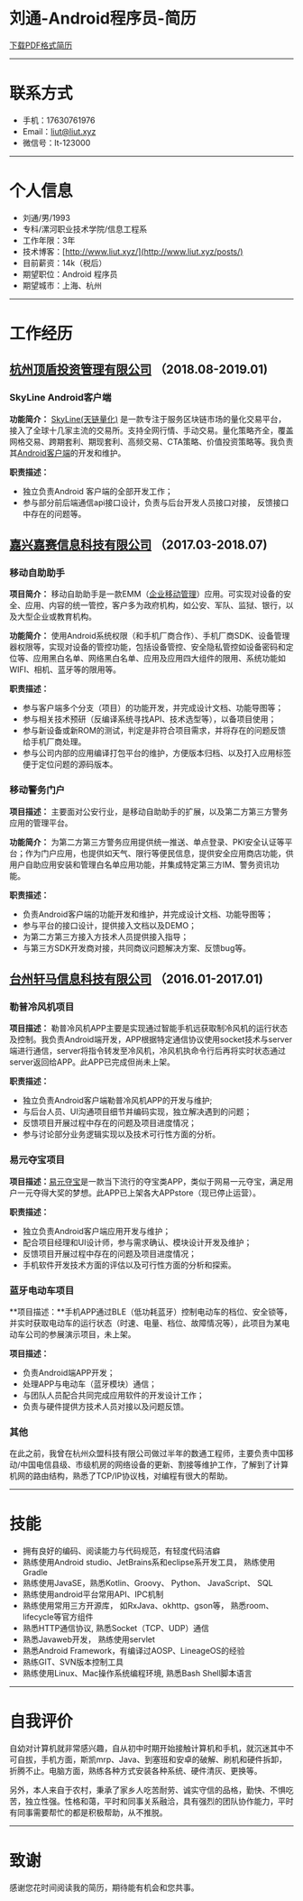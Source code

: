 # **刘通-Android程序员-简历**

[下载PDF格式简历](http://www.liut.xyz/static/resume.pdf)

---

# 联系方式

- 手机：17630761976
- Email：liut@liut.xyz
- 微信号：lt-123000

---

# 个人信息

 - 刘通/男/1993
 - 专科/漯河职业技术学院/信息工程系
 - 工作年限：3年
 - 技术博客：[http://www.liut.xyz/](http://www.liut.xyz/posts/)
 - 目前薪资：14k（税后）
 - 期望职位：Android 程序员
 - 期望城市：上海、杭州

---

# 工作经历

## [杭州顶盾投资管理有限公司](http://www.skyline.trade/) （2018.08-2019.01)

### **SkyLine Android客户端**

**功能简介：** [SkyLine(天链量化)](http://www.skyline.trade/) 是一款专注于服务区块链市场的量化交易平台，接入了全球十几家主流的交易所。支持全网行情、手动交易。量化策略齐全，覆盖网格交易、跨期套利、期现套利、高频交易、CTA策略、价值投资策略等。我负责其[Android客户端](http://47.244.128.53:8008/static/)的开发和维护。

**职责描述：**

- 独立负责Android 客户端的全部开发工作；
- 参与部分前后端通信api接口设计，负责与后台开发人员接口对接， 反馈接口中存在的问题等。




## [嘉兴嘉赛信息科技有限公司](http://www.justsy.com/) （2017.03-2018.07)

### **移动自助助手**

**项目简介：** 移动自助助手是一款EMM（[企业移动管理](https://en.wikipedia.org/wiki/Enterprise_mobility_management)）应用。可实现对设备的安全、应用、内容的统一管控，客户多为政府机构，如公安、军队、监狱、银行，以及大型企业或教育机构。

**功能简介：** 使用Android系统权限（和手机厂商合作）、手机厂商SDK、设备管理器权限等，实现对设备的管控功能，包括设备管控、安全隐私管控如设备密码和定位等、应用黑白名单、网络黑白名单、应用及应用四大组件的限用、系统功能如WIFI、相机、蓝牙等的限用等。

**职责描述：**
- 参与客户端多个分支（项目）的功能开发，并完成设计文档、功能导图等；
- 参与相关技术预研（反编译系统寻找API、技术选型等），以备项目使用；
- 参与新设备或新ROM的测试，判定是非符合项目需求，并将存在的问题反馈给手机厂商处理。
- 参与公司内部的应用编译打包平台的维护，方便版本归档、以及打入应用标签便于定位问题的源码版本。

### **移动警务门户**

**项目描述：** 主要面对公安行业，是移动自助助手的扩展，以及第二方第三方警务应用的管理平台。

**功能简介：** 为第二方第三方警务应用提供统一推送、单点登录、PKI安全认证等平台；作为门户应用，也提供如天气、限行等便民信息，提供安全应用商店功能，供用户自助应用安装和管理白名单应用功能，并集成特定第三方IM、警务资讯功能。

**职责描述：**
- 负责Android客户端的功能开发和维护，并完成设计文档、功能导图等；
- 参与平台的接口设计，提供接入文档以及DEMO；
- 为第二方第三方接入方技术人员提供接入指导；
- 与第三方SDK开发商对接，共同商议问题解决方案、反馈bug等。




## [台州轩马信息科技有限公司](http://www.tzxuanma.com/) （2016.01-2017.01)

### **勒普冷风机项目**

**项目描述：** 勒普冷风机APP主要是实现通过智能手机远获取制冷风机的运行状态及控制。我负责Android端开发，APP根据特定通信协议使用socket技术与server端进行通信，server将指令转发至冷风机，冷风机执命令行后再将实时状态通过server返回给APP。此APP已完成但尚未上架。

**职责描述：**
- 独立负责Android客户端勒普冷风机APP的开发与维护;
- 与后台人员、UI沟通项目细节并编码实现，独立解决遇到的问题；
- 反馈项目开展过程中存在的问题及项目进度情况；
- 参与讨论部分业务逻辑实现以及技术可行性方面的分析。


### **易元夺宝项目**

**项目描述：**[易元夺宝](http://sj.qq.com/myapp/detail.htm?apkName=com.tzxuanma.oneshop)是一款当下流行的夺宝类APP，类似于网易一元夺宝，满足用户一元夺得大奖的梦想。此APP已上架各大APPstore（现已停止运营）。

**职责描述：**
- 独立负责Android客户端应用开发与维护；
- 配合项目经理和UI设计师，参与需求确认、模块设计开发及维护；
- 反馈项目开展过程中存在的问题及项目进度情况；
- 手机软件开发技术方面的评估以及可行性方面的分析和探索。

### **蓝牙电动车项目**

**项目描述：**手机APP通过BLE（低功耗蓝牙）控制电动车的档位、安全锁等，并实时获取电动车的运行状态（时速、电量、档位、故障情况等），此项目为某电动车公司的参展演示项目，未上架。

**项目描述：**
- 负责Android端APP开发；
- 处理APP与电动车（蓝牙模块）通信；
- 与团队人员配合共同完成应用软件的开发设计工作；
- 负责与硬件提供方技术人员对接以及问题反馈。


### **其他**
​	在此之前，我曾在杭州众盟科技有限公司做过半年的数通工程师，主要负责中国移动/中国电信县级、市级机房的网络设备的更新、割接等维护工作，了解到了计算机网的路由结构，熟悉了TCP/IP协议栈，对编程有很大的帮助。



---

# 技能

- 拥有良好的编码、阅读能力与代码规范，有轻度代码洁癖
- 熟练使用Android studio、JetBrains系和eclipse系开发工具， 熟练使用Gradle
- 熟练使用JavaSE，熟悉Kotlin、Groovy、 Python、 JavaScript、 SQL
- 熟练使用android平台常用API、IPC机制
- 熟练使用常用三方开源库， 如RxJava、okhttp、gson等， 熟悉room、lifecycle等官方组件
- 熟悉HTTP通信协议,  熟悉Socket（TCP、UDP）通信
- 熟悉Javaweb开发， 熟练使用servlet
- 熟悉Android Framework，有编译过AOSP、LineageOS的经验
- 熟练GIT、SVN版本控制工具
- 熟练使用Linux、Mac操作系统编程环境, 熟悉Bash Shell脚本语言

---

# 自我评价

​	自幼对计算机就非常感兴趣，自从初中时期开始接触计算机和手机，就沉迷其中不可自拔，手机方面，斯凯mrp、Java、到塞班和安卓的破解、刷机和硬件拆卸，折腾不止。电脑方面，熟练各种方式安装各种系统、硬件清灰、更换等。

​	另外，本人来自于农村，秉承了家乡人吃苦耐劳、诚实守信的品格，勤快、不惧吃苦，独立性强。性格和蔼，平时和同事关系融洽，具有强烈的团队协作能力，平时有同事需要帮忙的都是积极帮助，从不推脱。

---

# 致谢
感谢您花时间阅读我的简历，期待能有机会和您共事。